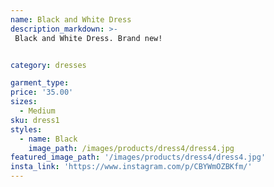 ```yaml
---
name: Black and White Dress
description_markdown: >-
 Black and White Dress. Brand new!


category: dresses

garment_type:
price: '35.00'
sizes:
  - Medium
sku: dress1
styles:
  - name: Black
    image_path: /images/products/dress4/dress4.jpg
featured_image_path: '/images/products/dress4/dress4.jpg'
insta_link: 'https://www.instagram.com/p/CBYWmOZBKfm/'
---
```

